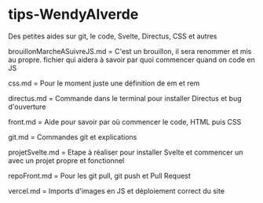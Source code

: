 # tips-WendyAlverde

Des petites aides sur git, le code, Svelte, Directus, CSS et autres

brouillonMarcheASuivreJS.md = C'est un brouillon, il sera renommer et mis au propre. fichier qui aidera à savoir par quoi commencer quand on code en JS

css.md = Pour le moment juste une définition de em et rem

directus.md = Commande dans le terminal pour installer Directus et bug d'ouverture

front.md = Aide pour savoir par où commencer le code, HTML  puis CSS

git.md = Commandes git et explications

projetSvelte.md = Etape à réaliser pour installer Svelte et commencer un avec un projet propre et fonctionnel

repoFront.md =  Pour les git pull, git push et Pull Request

vercel.md = Imports d'images en JS et déploiement correct du site
